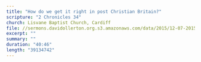 ```yaml
---
title: "How do we get it right in post Christian Britain?"
scripture: "2 Chronicles 34"
church: Lisvane Baptist Church, Cardiff
file: //sermons.davidollerton.org.s3.amazonaws.com/data/2015/12-07-2015.mp3
excerpt: ""
summary: ""
duration: "40:46"
length: "39134742"
---
```

